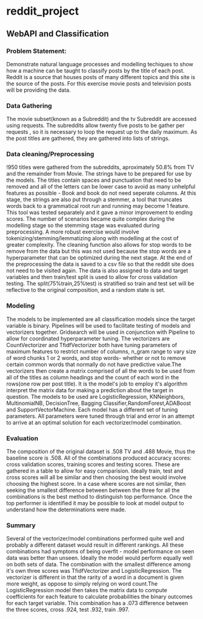 # reddit_project


## WebAPI and Classification

### Problem Statement:

   Demonstrate natural language processes and modelling techiques to show how a machine can be taught to classify posts by the title of each post. Reddit is a source that houses posts of many different topics and this site is the source of the posts. For this exercise movie posts and television posts will be providing the data. 
   
### Data Gathering
   The movie subset(known as a Subreddit) and the tv Subreddit are accessed using requests. The subreddits allow twenty five posts to be gather per requests , so it is necessary to loop the request up to the daily maximum.  As the post titles are gathered, they are gathered into lists of strings. 
   
### Data cleaning/Preprocessing 
   !950 titles were gathered from the subreddits, aproximately 50.8% from TV and the remainder from Movie. The strings have to be prepared for use by the models. The titles contain spaces and punctuation that need to be removed and all of the letters can be lower case to avoid as many unhelpful features as possible - Book and book do not need seperate columns. At this stage, the strings are also put through a stemmer, a tool that truncates words back to a grammatical root run and running may become 1 feature. This tool was tested separately and it gave a minor improvement to ending scores. The number of scenarios became quite complex during the modelling stage so the stemming stage was evaluated during preprocessing. A more robust exercise would involve tokenizing/stemming/lemmatizing along with modelling at the cost of greater complexity. The cleaning function also allows for stop words to be remove from the data but this was not used because the stop words are a hyperparameter that can be optimized during the next stage. At the end of the preprocessing the data is saved to a csv file so that the reddit site does not need to be visited again. The data is also assigned to data and target variables and then train/test split is used to allow for cross validation testing. The split(75%train,25%test) is stratified so train and test set will be reflective to the original composition, and a random state is set.
   
### Modeling
   The models to be implemented are all classification models since the target variable is binary. Pipelines will be used to facilitate testing of models and vectorizers together. Gridsearch will be used in conjunction with Pipeline to allow for coordinated hyperparameter tuning. The vectorizers are CountVectorizer and TfidfVectorizer both have tuning parameters of maximum features to restrict number of columns, n_gram range to vary size of word chunks 1 or 2 words, and stop words- whether or not to remove certain common words that normally do not have predictive value.The vectorizers then create a matrix comprised of all the words to be used from all of the titles as column headings and the count of each word in the rows(one row per post title). It is the model's job to employ it's algorithm interpret the matrix data for making a prediction about the target in question.  The models to be used are LogisticRegression, KNNeighbors, MultinomialNB, DecisionTree, Bagging Classifier,RandomForest,ADABoost and SupportVectorMachine. Each model has a different set of tuning parameters. All parameters were tuned through trial and error in an attempt to arrive at an optimal solution for each vectorizer/model combination. 
   
### Evaluation
   The composition of the original dataset is .508 TV and .488 Movie, thus the baseline score is .508. All of the combinations produced accuracy scores: cross validation scores, training scores and testing scores. These are gathered in a table to allow for easy comparision. Ideally train, test and cross scores will all be similar and then choosing the best would involve choosing the highest score. In a case where scores are not similar, then seeking the smallest difference between between the three for all the combinations is the best method to distinguish top performance. Once the top performer is identified it may be possible to look at model output to understand how the determinations were made.
   
### Summary 

   Several of the vectorizer/model combinations performed quite well and probably a different dataset would result in different rankings. All these combinations had symptoms of being overfit - model performance on seen data was better than unseen. Ideally the model would perform equally well on both sets of data. The combination with the smallest difference among it's own three scores was TfidfVectorizer and LogisticRegression. The vectorizer is different in that the rarity of a word in a document is given more weight, as oppose to simply relying on word count.The LogisticRegression model then takes the matrix data to compute coefficients for each feature to calculate probabilities the binary outcomes for each target variable. This combination  has a .073 difference between the three scores, cross .924, test .932, train .997.
   
   